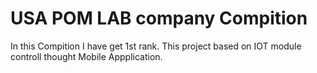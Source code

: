 # USA POM LAB company Compition
In this Compition I have get 1st rank.
This project based on IOT module controll thought Mobile Appplication.

